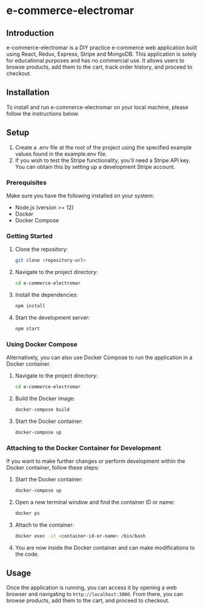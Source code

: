 # e-commerce-electromar


## Introduction

e-commerce-electromar is a DIY practice e-commerce web application built using React, Redux, Express, Stripe and MongoDB. This application is solely for educational purposes and has no commercial use. It allows users to browse products, add them to the cart, track order history, and proceed to checkout.

## Installation

To install and run e-commerce-electromar on your local machine, please follow the instructions below.

## Setup
1. Create a .env file at the root of the project using the specified example values found in the example.env file.
2. If you wish to test the Stripe functionality, you'll need a Stripe API key. You can obtain this by setting up a development Stripe account.

### Prerequisites

Make sure you have the following installed on your system:

- Node.js (version >= 12)
- Docker
- Docker Compose

### Getting Started

1. Clone the repository:

   ```bash
   git clone <repository-url>
   ```

2. Navigate to the project directory:

   ```bash
   cd e-commerce-electromar
   ```

3. Install the dependencies:

   ```bash
   npm install
   ```

4. Start the development server:
   ```bash
   npm start
   ```

### Using Docker Compose

Alternatively, you can also use Docker Compose to run the application in a Docker container.

1. Navigate to the project directory:

   ```bash
   cd e-commerce-electromar
   ```

2. Build the Docker image:

   ```bash
   docker-compose build
   ```

3. Start the Docker container:
   ```bash
   docker-compose up
   ```

### Attaching to the Docker Container for Development

If you want to make further changes or perform development within the Docker container, follow these steps:

1. Start the Docker container:

   ```bash
   docker-compose up
   ```

2. Open a new terminal window and find the container ID or name:

   ```bash
   docker ps
   ```

3. Attach to the container:

   ```bash
   docker exec -it <container-id-or-name> /bin/bash
   ```

4. You are now inside the Docker container and can make modifications to the code.

## Usage

Once the application is running, you can access it by opening a web browser and navigating to `http://localhost:3000`. From there, you can browse products, add them to the cart, and proceed to checkout.
